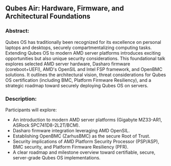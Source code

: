 ## Qubes Air: Hardware, Firmware, and Architectural Foundations

### Abstract:

Qubes OS has traditionally been recognized for its excellence on personal
laptops and desktops, securely compartmentalizing computing tasks. Extending
Qubes OS to modern AMD server platforms introduces exciting opportunities but
also unique security considerations. This foundational talk explores selected
AMD server hardware, Dasharo firmware (coreboot+UEFI), AMD's OpenSIL and Intel
FSP framework, and OpenBMC solutions. It outlines the architectural vision,
threat considerations for Qubes OS certification (including BMC, Platform
Firmware Resiliency), and a strategic roadmap toward securely deploying Qubes
OS on servers.

### Description:

Participants will explore:
* An introduction to modern AMD server platforms (Gigabyte MZ33-AR1, ASRock
SPC741D8-2L2T/BCM).
* Dasharo firmware integration leveraging AMD OpenSIL.
* Establishing OpenBMC (ZarhusBMC) as the secure Root of Trust.
* Security implications of AMD Platform Security Processor (PSP/ASP), BMC
security, and Platform Firmware Resiliency (PFR).
* A clear roadmap and milestone overview toward certifiable, secure,
server-grade Qubes OS implementations.
